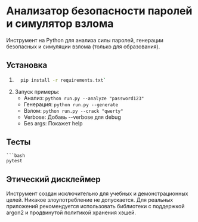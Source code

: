 # Анализатор безопасности паролей и симулятор взлома

Инструмент на Python для анализа силы паролей, генерации безопасных и симуляции взлома (только для образования).

## Установка
1. ```bash
     pip install -r requirements.txt`
3. Запуск примеры:
   - Анализ: `python run.py --analyze "password123"`
   - Генерация: `python run.py --generate`
   - Взлом: `python run.py --crack "qwerty"`
   - Verbose: Добавь --verbose для debug
   - Без args: Покажет help

## Тесты
    ```bash
    pytest

## Этический дисклеймер
Инструмент создан исключительно для учебных и демонстрационных целей.
Никакое злоупотребление не допускается. Для реальных приложений рекомендуется использовать библиотеки с поддержкой argon2 и продвинутой политикой хранения хэшей.
